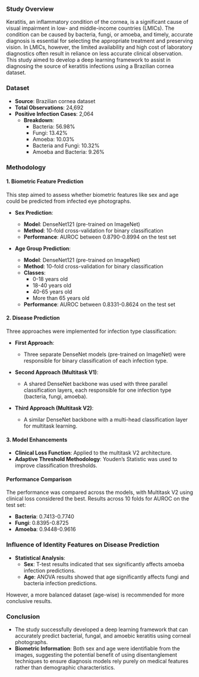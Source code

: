 ### **Study Overview**
Keratitis, an inflammatory condition of the cornea, is a significant cause of visual impairment in low- and middle-income countries (LMICs). The condition can be caused by bacteria, fungi, or amoeba, and timely, accurate diagnosis is essential for selecting the appropriate treatment and preserving vision. In LMICs, however, the limited availability and high cost of laboratory diagnostics often result in reliance on less accurate clinical observation. This study aimed to develop a deep learning framework to assist in diagnosing the source of keratitis infections using a Brazilian cornea dataset.

### **Dataset**
- **Source**: Brazilian cornea dataset
- **Total Observations**: 24,692
- **Positive Infection Cases**: 2,064
  - **Breakdown**:
    - Bacteria: 56.98%
    - Fungi: 13.42%
    - Amoeba: 10.03%
    - Bacteria and Fungi: 10.32%
    - Amoeba and Bacteria: 9.26%

### **Methodology**

#### **1. Biometric Feature Prediction**
This step aimed to assess whether biometric features like sex and age could be predicted from infected eye photographs. 

- **Sex Prediction**:
  - **Model**: DenseNet121 (pre-trained on ImageNet)
  - **Method**: 10-fold cross-validation for binary classification
  - **Performance**: AUROC between 0.8790-0.8994 on the test set

- **Age Group Prediction**:
  - **Model**: DenseNet121 (pre-trained on ImageNet)
  - **Method**: 10-fold cross-validation for binary classification
  - **Classes**: 
    - 0-18 years old
    - 18-40 years old
    - 40-65 years old
    - More than 65 years old
  - **Performance**: AUROC between 0.8331-0.8624 on the test set

#### **2. Disease Prediction**
Three approaches were implemented for infection type classification:

- **First Approach**: 
  - Three separate DenseNet models (pre-trained on ImageNet) were responsible for binary classification of each infection type.

- **Second Approach (Multitask V1)**:
  - A shared DenseNet backbone was used with three parallel classification layers, each responsible for one infection type (bacteria, fungi, amoeba).
  
- **Third Approach (Multitask V2)**:
  - A similar DenseNet backbone with a multi-head classification layer for multitask learning.

#### **3. Model Enhancements**
- **Clinical Loss Function**: Applied to the multitask V2 architecture.
- **Adaptive Threshold Methodology**: Youden’s Statistic was used to improve classification thresholds.

#### **Performance Comparison**
The performance was compared across the models, with Multitask V2 using clinical loss considered the best. Results across 10 folds for AUROC on the test set:

- **Bacteria**: 0.7413-0.7740
- **Fungi**: 0.8395-0.8725
- **Amoeba**: 0.9448-0.9616

### **Influence of Identity Features on Disease Prediction**
- **Statistical Analysis**:
  - **Sex**: T-test results indicated that sex significantly affects amoeba infection predictions.
  - **Age**: ANOVA results showed that age significantly affects fungi and bacteria infection predictions.

However, a more balanced dataset (age-wise) is recommended for more conclusive results.

### **Conclusion**
- The study successfully developed a deep learning framework that can accurately predict bacterial, fungal, and amoebic keratitis using corneal photographs.
- **Biometric Information**: Both sex and age were identifiable from the images, suggesting the potential benefit of using disentanglement techniques to ensure diagnosis models rely purely on medical features rather than demographic characteristics.






